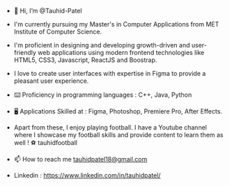 - 👋 Hi, I’m @Tauhid-Patel
- I'm currently pursuing my Master's in Computer Applications from MET Institute of Computer Science.
- I'm proficient in designing and developing growth-driven and user-friendly web applications using modern frontend technologies like HTML5, CSS3, Javascript, ReactJS and Boostrap.
- I love to create user interfaces with expertise in Figma to provide a pleasant user experience.
- ⌨️ Proficiency in programming languages :
  C++, Java, Python

- 🖥 Applications Skilled at :
  Figma, Photoshop, Premiere Pro, After Effects.

- Apart from these, I enjoy playing football. I have a Youtube channel where I showcase my football skills and provide content to learn them as well !
  ⚽️ tauhidfootball

- 📫 How to reach me 
  tauhidpatel18@gmail.com
  
- Linkedin : https://www.linkedin.com/in/tauhidpatel/  
